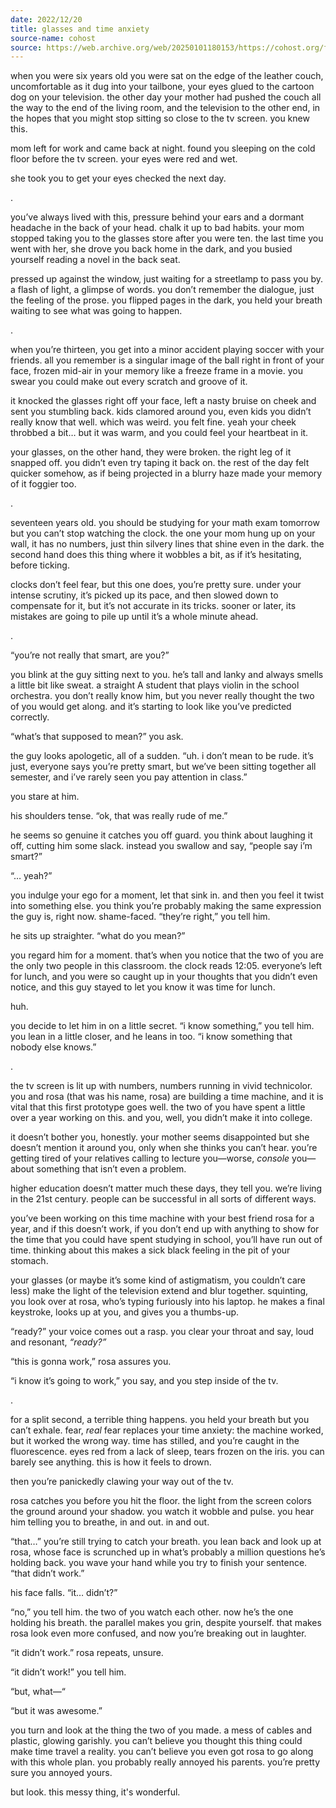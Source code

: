 ```yaml
---
date: 2022/12/20
title: glasses and time anxiety
source-name: cohost
source: https://web.archive.org/web/20250101180153/https://cohost.org/fishfood/post/660690-empty
---
```


when you were six years old you were sat on the edge of the leather couch, uncomfortable as it dug into your tailbone, your eyes glued to the cartoon dog on your television. the other day your mother had pushed the couch all the way to the end of the living room, and the television to the other end, in the hopes that you might stop sitting so close to the tv screen. you knew this.

mom left for work and came back at night. found you sleeping on the cold floor before the tv screen. your eyes were red and wet.

she took you to get your eyes checked the next day.

.

you’ve always lived with this, pressure behind your ears and a dormant headache in the back of your head. chalk it up to bad habits. your mom stopped taking you to the glasses store after you were ten. the last time you went with her, she drove you back home in the dark, and you busied yourself reading a novel in the back seat.

pressed up against the window, just waiting for a streetlamp to pass you by. a flash of light, a glimpse of words. you don’t remember the dialogue, just the feeling of the prose. you flipped pages in the dark, you held your breath waiting to see what was going to happen.

.

when you’re thirteen, you get into a minor accident playing soccer with your friends. all you remember is a singular image of the ball right in front of your face, frozen mid-air in your memory like a freeze frame in a movie. you swear you could make out every scratch and groove of it.

it knocked the glasses right off your face, left a nasty bruise on cheek and sent you stumbling back. kids clamored around you, even kids you didn’t really know that well. which was weird. you felt fine. yeah your cheek throbbed a bit… but it was warm, and you could feel your heartbeat in it.

your glasses, on the other hand, they were broken. the right leg of it snapped off. you didn’t even try taping it back on. the rest of the day felt quicker somehow, as if being projected in a blurry haze made your memory of it foggier too.

.

seventeen years old. you should be studying for your math exam tomorrow but you can’t stop watching the clock. the one your mom hung up on your wall, it has no numbers, just thin silvery lines that shine even in the dark. the second hand does this thing where it wobbles a bit, as if it’s hesitating, before ticking.

clocks don’t feel fear, but this one does, you’re pretty sure. under your intense scrutiny, it’s picked up its pace, and then slowed down to compensate for it, but it’s not accurate in its tricks. sooner or later, its mistakes are going to pile up until it’s a whole minute ahead.

.

“you’re not really that smart, are you?”

you blink at the guy sitting next to you. he’s tall and lanky and always smells a little bit like sweat. a straight A student that plays violin in the school orchestra. you don’t really know him, but you never really thought the two of you would get along. and it’s starting to look like you’ve predicted correctly.

“what’s that supposed to mean?” you ask.

the guy looks apologetic, all of a sudden. “uh. i don’t mean to be rude. it’s just, everyone says you’re pretty smart, but we’ve been sitting together all semester, and i’ve rarely seen you pay attention in class.”

you stare at him.

his shoulders tense. “ok, that was really rude of me.”

he seems so genuine it catches you off guard. you think about laughing it off, cutting him some slack. instead you swallow and say, “people say i’m smart?”

“… yeah?”

you indulge your ego for a moment, let that sink in. and then you feel it twist into something else. you think you’re probably making the same expression the guy is, right now. shame-faced. “they’re right,” you tell him.

he sits up straighter. “what do you mean?”

you regard him for a moment. that’s when you notice that the two of you are the only two people in this classroom. the clock reads 12:05. everyone’s left for lunch, and you were so caught up in your thoughts that you didn’t even notice, and this guy stayed to let you know it was time for lunch.

huh.

you decide to let him in on a little secret. “i know something,” you tell him. you lean in a little closer, and he leans in too. “i know something that nobody else knows.”

.

the tv screen is lit up with numbers, numbers running in vivid technicolor. you and rosa (that was his name, rosa) are building a time machine, and it is vital that this first prototype goes well. the two of you have spent a little over a year working on this. and you, well, you didn’t make it into college.

it doesn’t bother you, honestly. your mother seems disappointed but she doesn’t mention it around you, only when she thinks you can’t hear. you’re getting tired of your relatives calling to lecture you—worse, *console* you—about something that isn’t even a problem.

higher education doesn’t matter much these days, they tell you. we’re living in the 21st century. people can be successful in all sorts of different ways.

you’ve been working on this time machine with your best friend rosa for a year, and if this doesn’t work, if you don’t end up with anything to show for the time that you could have spent studying in school, you’ll have run out of time. thinking about this makes a sick black feeling in the pit of your stomach.

your glasses (or maybe it’s some kind of astigmatism, you couldn’t care less) make the light of the television extend and blur together. squinting, you look over at rosa, who’s typing furiously into his laptop. he makes a final keystroke, looks up at you, and gives you a thumbs-up.

“ready?” your voice comes out a rasp. you clear your throat and say, loud and resonant, *“ready?”*

“this is gonna work,” rosa assures you.

“i know it’s going to work,” you say, and you step inside of the tv.

.

for a split second, a terrible thing happens. you held your breath but you can’t exhale. fear, *real* fear replaces your time anxiety: the machine worked, but it worked the wrong way. time has stilled, and you’re caught in the fluorescence. eyes red from a lack of sleep, tears frozen on the iris. you can barely see anything. this is how it feels to drown.

then you’re panickedly clawing your way out of the tv.

rosa catches you before you hit the floor. the light from the screen colors the ground around your shadow. you watch it wobble and pulse. you hear him telling you to breathe, in and out. in and out.

“that…” you’re still trying to catch your breath. you lean back and look up at rosa, whose face is scrunched up in what’s probably a million questions he’s holding back. you wave your hand while you try to finish your sentence. “that didn’t work.”

his face falls. “it… didn’t?”

“no,” you tell him. the two of you watch each other. now he’s the one holding his breath. the parallel makes you grin, despite yourself. that makes rosa look even more confused, and now you’re breaking out in laughter.

“it didn’t work.” rosa repeats, unsure.

“it didn’t work!” you tell him.

“but, what—“

“but it was awesome.”

you turn and look at the thing the two of you made. a mess of cables and plastic, glowing garishly. you can’t believe you thought this thing could make time travel a reality. you can’t believe you even got rosa to go along with this whole plan. you probably really annoyed his parents. you’re pretty sure you annoyed yours.

but look. this messy thing, it's wonderful.